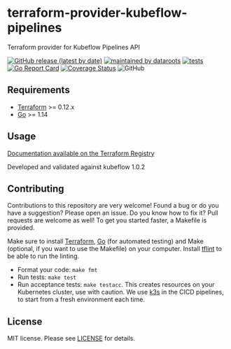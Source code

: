 # terraform-provider-kubeflow-pipelines
Terraform provider for Kubeflow Pipelines API

[![GitHub release (latest by date)](https://img.shields.io/github/v/release/datarootsio/terraform-provider-kubeflowpipelines)](https://registry.terraform.io/providers/datarootsio/kubeflowpipelines/latest) [![maintained by dataroots](https://img.shields.io/badge/maintained%20by-dataroots-%2300b189)](https://dataroots.io) [![tests](https://github.com/datarootsio/terraform-provider-kubeflowpipelines/workflows/tests/badge.svg?branch=master)](https://github.com/datarootsio/terraform-provider-kubeflowpipelines/actions?query=workflow%3Atests) [![Go Report Card](https://goreportcard.com/badge/github.com/datarootsio/terraform-provider-kubeflowpipelines)](https://goreportcard.com/report/github.com/datarootsio/terraform-provider-kubeflowpipelines) [![Coverage Status](https://coveralls.io/repos/github/datarootsio/terraform-provider-kubeflowpipelines/badge.svg)](https://coveralls.io/github/datarootsio/terraform-provider-kubeflowpipelines) ![GitHub](https://img.shields.io/github/license/datarootsio/terraform-provider-kubeflowpipelines)

## Requirements

-	[Terraform](https://www.terraform.io/downloads.html) >= 0.12.x
-	[Go](https://golang.org/doc/install) >= 1.14

## Usage

[Documentation available on the Terraform Registry](https://registry.terraform.io/providers/datarootsio/kubeflowpipelines/latest/docs)

Developed and validated against kubeflow 1.0.2

## Contributing

Contributions to this repository are very welcome! Found a bug or do you have a suggestion? Please open an issue. Do you know how to fix it? Pull requests are welcome as well! To get you started faster, a Makefile is provided.

Make sure to install [Terraform](https://learn.hashicorp.com/terraform/getting-started/install.html), [Go](https://golang.org/doc/install) (for automated testing) and Make (optional, if you want to use the Makefile) on your computer. Install [tflint](https://github.com/terraform-linters/tflint) to be able to run the linting.

* Format your code: `make fmt`
* Run tests: `make test`
* Run acceptance tests: `make testacc`. This creates resources on your Kubernetes cluster, use with caution. We use [k3s](https://k3s.io/) in the CICD pipelines, to start from a fresh environment each time.

## License

MIT license. Please see [LICENSE](LICENSE) for details.